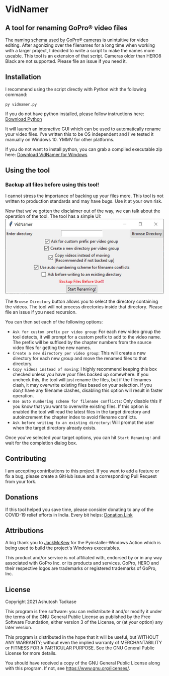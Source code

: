 # VidNamer
## A tool for renaming GoPro® video files
The [naming schema used by GoPro® cameras](https://community.gopro.com/t5/en/GoPro-Camera-File-Naming-Convention/ta-p/390220) is unintuitive for video editing. After agonizing over the 
filenames for a long time when working with a larger project, I decided to write a script to make the 
names more useable. This tool is an extension of that script. 
Cameras older than HERO8 Black are not supported. Please file an issue if you need it.

## Installation
I recommend using the script directly with Python with the following command:
```shell
py vidnamer.py
```
If you do not have python installed, please follow instructions here: [Download Python](https://www.python.org/downloads/)

It will launch an interactive GUI which can be used to automatically rename your video files.
I've written this to be OS independent and I've tested it manually on Windows 10. YMMV for other platforms.

If you do not want to install python, you can grab a compiled executable zip here: [Download VidNamer for Windows](https://github.com/atadkase/VidNamer/releases/download/v1.0/vidnamer_v1.0_windows.zip)

## Using the tool
### Backup all files before using this tool!
I cannot stress the importance of backing up your files more. This tool is not written to production standards and may have bugs. Use it at your own risk.

Now that we've gotten the disclaimer out of the way, we can talk about the operation of the tool.
The tool has a simple UI:
![VidNamer_ui](/screenshots/ui_pic.jpg "VidNamer UI")

The `Browse Directory` button allows you to select the directory containing the videos. The tool will not process directories inside that directory. Please file an issue if you need recursion.

You can then set each of the following options:

- `Ask for custom prefix per video group`: For each new video group the tool detects, it will prompt for a custom prefix to add to the video name. The prefix will be suffixed by the chapter numbers from the source video files for getting the new names.
- `Create a new directory per video group`: This will create a new directory for each new group and move the renamed files to that directory.
- `Copy videos instead of moving`: I highly recommend keeping this box checked unless you have your files backed up somewhere. If you uncheck this, the tool will just rename the files, but if the filenames clash, it may overwrite existing files based on your selection. If you don;t have any filename clashes, disabling this option will result in faster operation.
- `Use auto numbering scheme for filename conflicts`: Only disable this if you know that you want to overwrite existing files. If this option is enabled the tool will read the latest files in the target directory and autoincrement the chapter index to avoid filename conflicts.
- `Ask before writing to an existing directory`: Will prompt the user when the target directory already exists.

Once you've selected your target options, you can hit `Start Renaming!` and wait for the completion dialog box.

## Contributing
I am accepting contributions to this project. If you want to add a feature or fix a bug, please create a GitHub issue and a corresponding Pull Request from your fork. 

## Donations
If this tool helped you save time, please consider donating to any of the COVID-19 relief efforts in India. Every bit helps: [Donation Link](https://www.ketto.org/fundraiser/mission-oxygen-helping-hospitals-to-save-lives?payment=form)

## Attributions
A big thank you to [JackMcKew](https://github.com/JackMcKew) for the Pyinstaller-Windows Action which is being used to build the project's Windows executables.

This product and/or service is not affiliated with, endorsed by or in any 
way associated with GoPro Inc. or its products and services. GoPro, HERO 
and their respective logos are trademarks or registered trademarks of GoPro, Inc.

## License
Copyright 2021 Ashutosh Tadkase

This program is free software: you can redistribute it and/or modify
it under the terms of the GNU General Public License as published by
the Free Software Foundation, either version 3 of the License, or
(at your option) any later version.

This program is distributed in the hope that it will be useful,
but WITHOUT ANY WARRANTY; without even the implied warranty of
MERCHANTABILITY or FITNESS FOR A PARTICULAR PURPOSE.  See the
GNU General Public License for more details.

You should have received a copy of the GNU General Public License
along with this program.  If not, see <https://www.gnu.org/licenses/>.

